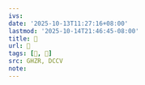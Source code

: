```yaml
---
ivs:
date: '2025-10-13T11:27:16+08:00'
lastmod: '2025-10-14T21:46:45-08:00'
title: 󰖧
url: 󰖧
tags: [𭅛, 𠤿]
src: GHZR, DCCV
note:
---
```

